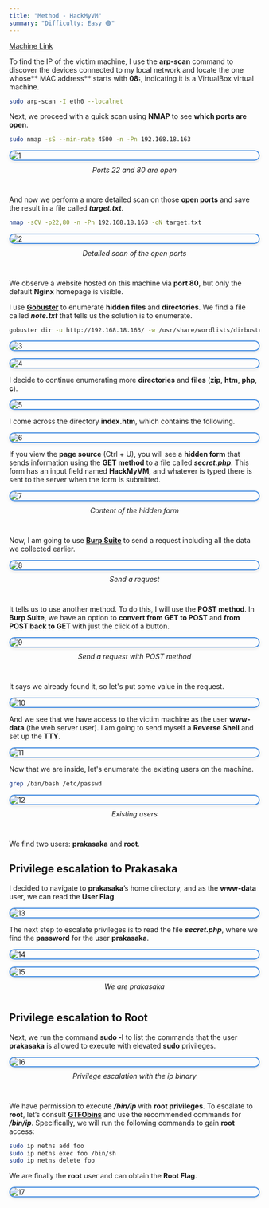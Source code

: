 ```yaml
---
title: "Method - HackMyVM"
summary: "Difficulty: Easy 🟢"
---
```


<style>

h6 {
  text-align: center;
  font-style: italic;
  font-weight: normal;
  position: relative;
  top: -10px;
}

img {
    display: flex !important;
    margin: 0 auto !important;
    justify-content: center !important;
    border-radius: 14px;
    border: 2px solid #4a90e2;
    box-shadow: 0 2px 6px rgba(0, 0, 0, 0.1);
    transition: box-shadow 0.3s ease, transform 0.3s ease;
}
img:hover {
    box-shadow: 0 6px 12px rgba(0, 0, 0, 0.15);
    transform: scale(1.03);
}

</style>

[Machine Link](https://hackmyvm.eu/machines/machine.php?vm=Method)

To find the IP of the victim machine, I use the **arp-scan** command to discover the devices connected to my local network and locate the one whose** MAC address** starts with **08:**, indicating it is a VirtualBox virtual machine.

```bash
sudo arp-scan -I eth0 --localnet
```

Next, we proceed with a quick scan using **NMAP** to see **which ports are open**.

```bash
sudo nmap -sS --min-rate 4500 -n -Pn 192.168.18.163
```

![1](/images/writeups/method/1.png)
<h6>Ports 22 and 80 are open</h6>

And now we perform a more detailed scan on those **open ports** and save the result in a file called ***target.txt***.

```bash
nmap -sCV -p22,80 -n -Pn 192.168.18.163 -oN target.txt
```

![2](/images/writeups/method/2.png)
<h6>Detailed scan of the open ports</h6>

We observe a website hosted on this machine via **port 80**, but only the default **Nginx** homepage is visible.

I use [**Gobuster**](https://github.com/OJ/gobuster) to enumerate **hidden files** and **directories**. We find a file called ***note.txt*** that tells us the solution is to enumerate.

```bash
gobuster dir -u http://192.168.18.163/ -w /usr/share/wordlists/dirbuster/directory-list-2.3-medium.txt -s 200 -b "" --exclude-length 3690 -x html,txt,xml,bak
```

![3](/images/writeups/method/3.png)

![4](/images/writeups/method/4.png)

I decide to continue enumerating more **directories** and **files** (**zip**, **htm**, **php**, **c**). 

![5](/images/writeups/method/5.png)

I come across the directory **index.htm**, which contains the following.

![6](/images/writeups/method/6.png)

If you view the **page source** (Ctrl + U), you will see a **hidden form** that sends information using the **GET method** to a file called ***secret.php***. This form has an input field named **HackMyVM**, and whatever is typed there is sent to the server when the form is submitted.

![7](/images/writeups/method/7.png)
<h6>Content of the hidden form</h6>

Now, I am going to use [**Burp Suite**](https://portswigger.net/burp/communitydownload) to send a request including all the data we collected earlier.

![8](/images/writeups/method/8.png)
<h6>Send a request</h6>

It tells us to use another method. To do this, I will use the **POST method**. In **Burp Suite**, we have an option to **convert from GET to POST** and **from POST back to GET** with just the click of a button.

![9](/images/writeups/method/9.png)
<h6>Send a request with POST method</h6>

It says we already found it, so let's put some value in the request.

![10](/images/writeups/method/10.png)

And we see that we have access to the victim machine as the user **www-data** (the web server user). I am going to send myself a **Reverse Shell** and set up the **TTY**.

![11](/images/writeups/method/11.png)

Now that we are inside, let's enumerate the existing users on the machine.

```bash
grep /bin/bash /etc/passwd
```

![12](/images/writeups/method/12.png)
<h6>Existing users</h6>

We find two users: **prakasaka** and **root**. 

## Privilege escalation to Prakasaka

I decided to navigate to **prakasaka**’s home directory, and as the **www-data** user, we can read the **User Flag**.

![13](/images/writeups/method/13.png)

The next step to escalate privileges is to read the file ***secret.php***, where we find the **password** for the user **prakasaka**.

![14](/images/writeups/method/14.png)

![15](/images/writeups/method/15.png)
<h6>We are prakasaka</h6>

## Privilege escalation to Root

Next, we run the command **sudo -l** to list the commands that the user **prakasaka** is allowed to execute with elevated **sudo** privileges.

![16](/images/writeups/method/16.png)
<h6>Privilege escalation with the ip binary</h6>

We have permission to execute ***/bin/ip*** with **root privileges**. To escalate to **root**, let’s consult [**GTFObins**](https://gtfobins.github.io/) and use the recommended commands for ***/bin/ip***. Specifically, we will run the following commands to gain **root** access:

```bash
sudo ip netns add foo
sudo ip netns exec foo /bin/sh
sudo ip netns delete foo
```

We are finally the **root** user and can obtain the **Root Flag**.

![17](/images/writeups/method/17.png)
